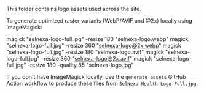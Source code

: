 This folder contains logo assets used across the site.

To generate optimized raster variants (WebP/AVIF and @2x) locally using ImageMagick:

magick "selnexa-logo-full.jpg" -resize 180 "selnexa-logo.webp"
magick "selnexa-logo-full.jpg" -resize 360 "selnexa-logo@2x.webp"
magick "selnexa-logo-full.jpg" -resize 180 "selnexa-logo.avif"
magick "selnexa-logo-full.jpg" -resize 360 "selnexa-logo@2x.avif"
magick "selnexa-logo-full.jpg" -resize 180 -quality 85 "selnexa-logo.jpg"

If you don't have ImageMagick locally, use the `generate-assets` GitHub Action workflow to produce these files from `SelNexa Health Logo Full.jpg`.
